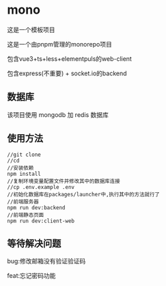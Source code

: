 # mono
这是一个模板项目

这是一个由pnpm管理的monorepo项目

包含vue3+ts+less+elementpuls的web-client

包含express(不重要) + socket.io的backend



## 数据库
该项目使用 mongodb 加 redis 数据库

## 使用方法
```
//git clone 
//cd
//安装依赖
npm install
//复制环境变量配置文件并修改其中的数据库连接
//cp .env.example .env
//初始化数据库在packages/launcher中,执行其中的方法就行了
//前端服务器
npm run dev:backend
//前端静态页面
npm run dev:client-web
```

## 等待解决问题

bug:修改邮箱没有验证验证码

feat:忘记密码功能